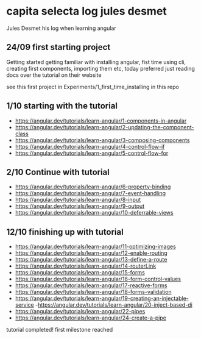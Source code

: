 # capita selecta log jules desmet

Jules Desmet his log when learning angular

## 24/09 first starting project
Getting started getting familiar with installing angular, fist time using cli, creating first components, importing them etc, today preferred just reading docs over the tutorial on their website

see this first project in Experiments/1_first_time_installing in this repo
## 1/10 starting with the tutorial

-  https://angular.dev/tutorials/learn-angular/1-components-in-angular
-  https://angular.dev/tutorials/learn-angular/2-updating-the-component-class
-  https://angular.dev/tutorials/learn-angular/3-composing-components
-  https://angular.dev/tutorials/learn-angular/4-control-flow-if
-  https://angular.dev/tutorials/learn-angular/5-control-flow-for


## 2/10 Continue with tutorial

- https://angular.dev/tutorials/learn-angular/6-property-binding
- https://angular.dev/tutorials/learn-angular/7-event-handling
- https://angular.dev/tutorials/learn-angular/8-input
- https://angular.dev/tutorials/learn-angular/9-output
- https://angular.dev/tutorials/learn-angular/10-deferrable-views

## 12/10 finishing up with tutorial
- https://angular.dev/tutorials/learn-angular/11-optimizing-images
- https://angular.dev/tutorials/learn-angular/12-enable-routing
- https://angular.dev/tutorials/learn-angular/13-define-a-route
- https://angular.dev/tutorials/learn-angular/14-routerLink
- https://angular.dev/tutorials/learn-angular/15-forms
- https://angular.dev/tutorials/learn-angular/16-form-control-values
- https://angular.dev/tutorials/learn-angular/17-reactive-forms
- https://angular.dev/tutorials/learn-angular/18-forms-validation
- https://angular.dev/tutorials/learn-angular/19-creating-an-injectable-service
-https://angular.dev/tutorials/learn-angular/20-inject-based-di
- https://angular.dev/tutorials/learn-angular/22-pipes
- https://angular.dev/tutorials/learn-angular/24-create-a-pipe

tutorial completed! first milestone reached 



